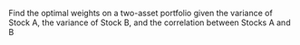 Find the optimal weights on a two-asset portfolio given the variance of Stock A, the variance of Stock B, and the correlation between Stocks A and B
